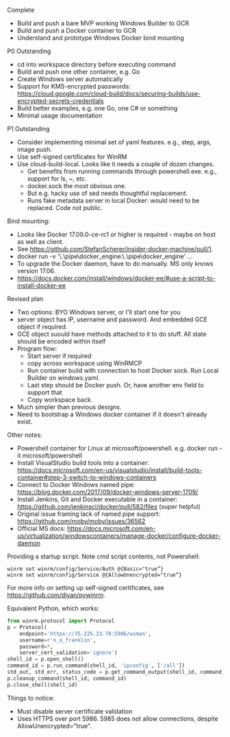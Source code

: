 Complete
* Build and push a bare MVP working Windows Builder to GCR
* Build and push a Docker container to GCR
* Understand and prototype Windows Docker bind mounting

P0 Outstanding
* cd into workspace directory before executing command
* Build and push one other container, e.g. Go
* Create Windows server automatically
* Support for KMS-encrypted passwords: https://cloud.google.com/cloud-build/docs/securing-builds/use-encrypted-secrets-credentials
* Build better examples, e.g. one Go, one C# or something
* Minimal usage documentation

P1 Outstanding

* Consider implementing minimal set of yaml features.  e.g., step, args, image push.
* Use self-signed certificates for WinRM
* Use cloud-build-local.  Looks like it needs a couple of dozen changes.
    - Get benefits from running commands through powershell.exe.  e.g., support for ls, ~, etc.
    - docker.sock the most obvious one.
    - But e.g. hacky use of sed needs thoughtful replacement.
    - Runs fake metadata server in local Docker: would need to be replaced.  Code not public.

Bind mounting:
* Looks like Docker 17.09.0-ce-rc1 or higher is required - maybe on host as well as client.
* See https://github.com/StefanScherer/insider-docker-machine/pull/1.
* docker run -v '\\.\pipe\docker_engine:\\.\pipe\docker_engine' ...
* To upgrade the Docker daemon, have to do manually.  MS only knows version 17.06.
* https://docs.docker.com/install/windows/docker-ee/#use-a-script-to-install-docker-ee


Revised plan
* Two options: BYO Windows server, or I'll start one for you
* server object has IP, username and password. And embedded GCE object if required.
* GCE object suould have methods attached to it to do stuff. All state should be encoded within itself
* Program flow:
    - Start server if required
    - copy across workspace using WinRMCP
    - Run container build with connection to host Docker sock. Run Local Builder on windows.yaml.
    - Last step should be Docker push. Or, have another env field to support that
    - Copy workspace back.
* Much simpler than previous designs.
* Need to bootstrap a Windows docker container if it doesn't already exist. 

Other notes:
* Powershell container for Linux at microsoft/powershell. e.g. docker run -it microsoft/powershell
* Install VisualStudio build tools into a container:
https://docs.microsoft.com/en-us/visualstudio/install/build-tools-container#step-3-switch-to-windows-containers
* Connect to Docker Windows named pipe:
https://blog.docker.com/2017/09/docker-windows-server-1709/
* Install Jenkins, Git and Docker executable in a container:
https://github.com/jenkinsci/docker/pull/582/files
(super helpful)
* Original issue framing lack of named pipe support: https://github.com/moby/moby/issues/36562
* Official MS docs: https://docs.microsoft.com/en-us/virtualization/windowscontainers/manage-docker/configure-docker-daemon


Providing a startup script.  Note cmd script contents, not Powershell:

```
winrm set winrm/config/Service/Auth @{Basic="true”}
winrm set winrm/config/Service @{AllowUnencrypted="true”}
```

For more info on setting up self-signed certificates, see https://github.com/diyan/pywinrm.

Equivalent Python, which works:

```python
from winrm.protocol import Protocol
p = Protocol(
    endpoint='https://35.225.23.78:5986/wsman',
    username=r'n_o_franklin',
    password=*,
    server_cert_validation='ignore')
shell_id = p.open_shell()
command_id = p.run_command(shell_id, 'ipconfig', ['/all'])
std_out, std_err, status_code = p.get_command_output(shell_id, command_id)
p.cleanup_command(shell_id, command_id)
p.close_shell(shell_id)
```

Things to notice:
* Must disable server certificate validation
* Uses HTTPS over port 5986.  5985 does not allow connections, despite AllowUnencrypted="true".

